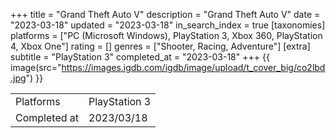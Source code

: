 +++
title = "Grand Theft Auto V"
description = "Grand Theft Auto V"
date = "2023-03-18"
updated = "2023-03-18"
in_search_index = true
[taxonomies]
platforms = ["PC (Microsoft Windows), PlayStation 3, Xbox 360, PlayStation 4, Xbox One"]
rating = []
genres = ["Shooter, Racing, Adventure"]
[extra]
subtitle = "PlayStation 3"
completed_at = "2023-03-18"
+++
{{ image(src="https://images.igdb.com/igdb/image/upload/t_cover_big/co2lbd.jpg") }}

|              |            |
| ------------ | ---------- |
| Platforms    | PlayStation 3 |
| Completed at | 2023/03/18 |

